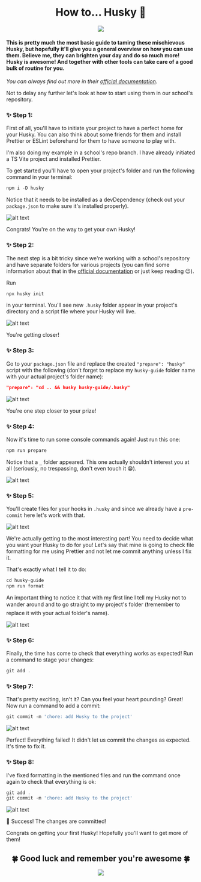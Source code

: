 <h1 style="text-align: center; color: ">How to... Husky 🐶</h1>

<p align="center">
  <img src="gif/husky.gif" />
</p>

#### This is pretty much the most basic guide to taming these mischievous Husky, but hopefully it'll give you a general overview on how you can use them. Believe me, they can brighten your day and do so much more! Husky is awesome! And together with other tools can take care of a good bulk of routine for you.

_You can always find out more in their [official documentation](https://typicode.github.io/husky/)._

Not to delay any further let's look at how to start using them in our school's repository.

### ✨ Step 1:

First of all, you'll have to initiate your project to have a perfect home for your Husky.
You can also think about some friends for them and install Prettier or ESLint beforehand for them to have someone to play with.

I'm also doing my example in a school's repo branch. I have already initiated a TS Vite project and installed Prettier.

To get started you'll have to open your project's folder and run the following command in your terminal:

```js
npm i -D husky
```

Notice that it needs to be installed as a devDependency (check out your `package.json` to make sure it's installed properly).

![alt text](img/image-1.png)

Congrats! You're on the way to get your own Husky!

### ✨ Step 2:

The next step is a bit tricky since we're working with a school's repository and have separate folders for various projects (you can find some information about that in the [official documentation](https://typicode.github.io/husky/how-to.html#project-not-in-git-root-directory) or just keep reading 😉).

Run

```js
npx husky init
```

in your terminal. You'll see new `.husky` folder appear in your project's directory and a script file where your Husky will live.

![alt text](img/image-2.png)

You're getting closer!

### ✨ Step 3:

Go to your `package.json` file and replace the created `"prepare": "husky"` script with the following (don't forget to replace my `husky-guide` folder name with your actual project's folder name):

```json
"prepare": "cd .. && husky husky-guide/.husky"
```

![alt text](img/image-3.png)

You're one step closer to your prize!

### ✨ Step 4:

Now it's time to run some console commands again! Just run this one:

```js
npm run prepare
```

Notice that a `_` folder appeared. This one actually shouldn't interest you at all (seriously, no trespassing, don't even touch it 😁).

![alt text](img/image-4.png)

### ✨ Step 5:

You'll create files for your hooks in `.husky` and since we already have a `pre-commit` here let's work with that.

![alt text](img/image-5.png)

We're actually getting to the most interesting part! You need to decide what you want your Husky to do for you! Let's say that mine is going to check file formatting for me using Prettier and not let me commit anything unless I fix it.

That's exactly what I tell it to do:

```js
cd husky-guide
npm run format
```

An important thing to notice it that with my first line I tell my Husky not to wander around and to go straight to my project's folder (❗remember to replace it with your actual folder's name).

![alt text](img/image-6.png)

### ✨ Step 6:

Finally, the time has come to check that everything works as expected! Run a command to stage your changes:

```js
git add .
```

### ✨ Step 7:

That's pretty exciting, isn't it? Can you feel your heart pounding? Great! Now run a command to add a commit:

```js
git commit -m 'chore: add Husky to the project'
```

![alt text](img/image-7.png)

Perfect! Everything failed! It didn't let us commit the changes as expected. It's time to fix it.

### ✨ Step 8:

I've fixed formatting in the mentioned files and run the command once again to check that everything is ok:

```js
git add .
git commit -m 'chore: add Husky to the project'
```

![alt text](img/image-8.png)

🌟 Success! The changes are committed!

Congrats on getting your first Husky! Hopefully you'll want to get more of them!

<h2 style="text-align: center; color: ">🍀 Good luck and remember you're awesome 🍀</h2>

<p align="center">
  <img src="gif/husky-bubbles.gif" />
</p>
